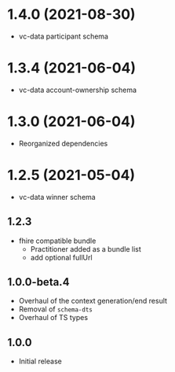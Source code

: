 # 1.4.0 (2021-08-30)
* vc-data participant schema

# 1.3.4 (2021-06-04)
* vc-data account-ownership schema
# 1.3.0 (2021-06-04)
* Reorganized dependencies
#  1.2.5 (2021-05-04)
* vc-data winner schema
## 1.2.3
 - fhire compatible bundle 
   * Practitioner added as a bundle list
   * add optional fullUrl 
    
## 1.0.0-beta.4

- Overhaul of the context generation/end result
- Removal of `schema-dts`
- Overhaul of TS types

## 1.0.0

- Initial release
